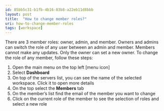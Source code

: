 ```yaml
---
id: 85bb5c31-b1fb-4b16-83b8-a22eb11d8bbb
layout: post
title:  "How to change member roles?"
uri: how-to-change-member-roles
tags: [workspace]
---
```


There are 3 member roles: owner, admin, and member. Owners and admins can switch the role of any user between an admin and member. Members cannot make any updates. Only the owner can set a new owner. To change the role of any member, follow these steps:

<!-- more -->

1.  Open the main menu on the top left \[menu icon\]
2.  Select **Dashboard**
3.  On top of the servers list, you can see the name of the selected workspace. Click it to open more details
4.  On the top select the **Members** tab
5.  On the member’s list find the email of the member you want to change
6.  Click on the current role of the member to see the selection of roles and select a new role